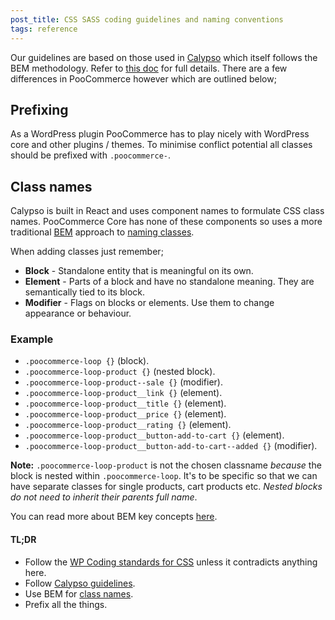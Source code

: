 ```yaml
---
post_title: CSS SASS coding guidelines and naming conventions
tags: reference
---
```


Our guidelines are based on those used in [Calypso](https://github.com/Automattic/wp-calypso) which itself follows the BEM methodology. Refer to [this doc](https://wpcalypso.wordpress.com/devdocs/docs/coding-guidelines/css.md?term=css) for full details. There are a few differences in PooCommerce however which are outlined below;

## Prefixing

As a WordPress plugin PooCommerce has to play nicely with WordPress core and other plugins / themes. To minimise conflict potential all classes should be prefixed with `.poocommerce-`.

## Class names

Calypso is built in React and uses component names to formulate CSS class names. PooCommerce Core has none of these components so uses a more traditional [BEM](http://getbem.com/) approach to [naming classes](http://cssguidelin.es/#bem-like-naming). 

When adding classes just remember;

* **Block** - Standalone entity that is meaningful on its own.
* **Element** - Parts of a block and have no standalone meaning. They are semantically tied to its block.
* **Modifier** - Flags on blocks or elements. Use them to change appearance or behaviour.

### Example

* `.poocommerce-loop {}` (block).
* `.poocommerce-loop-product {}` (nested block).
* `.poocommerce-loop-product--sale {}` (modifier).
* `.poocommerce-loop-product__link {}` (element).
* `.poocommerce-loop-product__title {}` (element).
* `.poocommerce-loop-product__price {}` (element).
* `.poocommerce-loop-product__rating {}` (element).
* `.poocommerce-loop-product__button-add-to-cart {}` (element).
* `.poocommerce-loop-product__button-add-to-cart--added {}` (modifier).

**Note:** `.poocommerce-loop-product` is not the chosen classname _because_ the block is nested within `.poocommerce-loop`. It's to be specific so that we can have separate classes for single products, cart products etc. _Nested blocks do not need to inherit their parents full name_.

You can read more about BEM key concepts [here](https://en.bem.info/methodology/key-concepts/).

#### TL;DR

* Follow the [WP Coding standards for CSS](https://make.wordpress.org/core/handbook/best-practices/coding-standards/css/) unless it contradicts anything here.
* Follow [Calypso guidelines](https://wpcalypso.wordpress.com/devdocs/docs/coding-guidelines/css.md?term=css).
* Use BEM for [class names](https://en.bem.info/methodology/naming-convention/).
* Prefix all the things.
